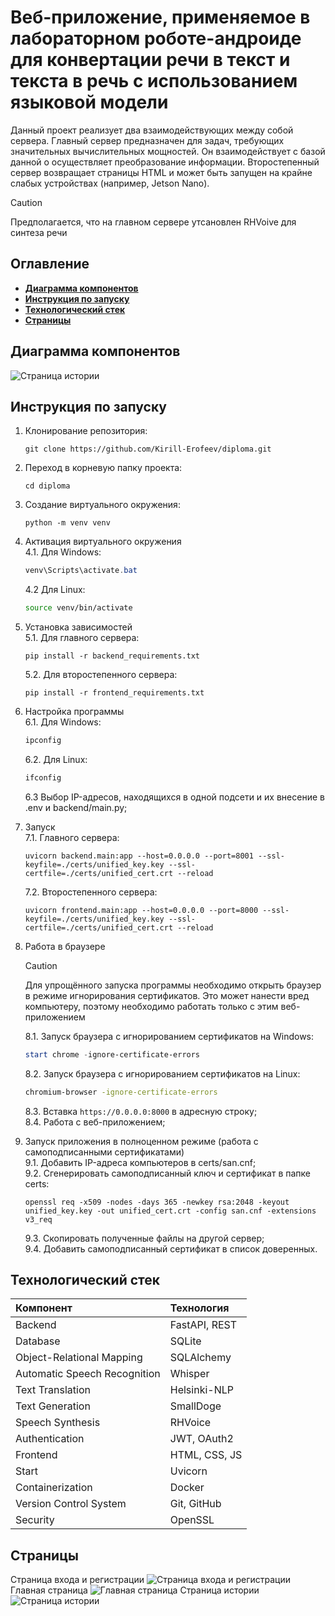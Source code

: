 # Веб-приложение, применяемое в лабораторном роботе-андроиде для конвертации речи в текст и текста в речь с использованием языковой модели

Данный проект реализует два взаимодействующих между собой сервера. Главный сервер предназначен для задач, требующих значительных вычислительных мощностей. Он взаимодействует с базой данной о осуществляет преобразование информации. Второстепенный сервер возвращает страницы HTML и может быть запущен на крайне слабых устройствах (например, Jetson Nano).

> [!CAUTION]
> Предполагается, что на главном сервере утсановлен RHVoive для синтеза речи

## Оглавление
- **[Диаграмма компонентов](#диаграмма-компонентов)**
- **[Инструкция по запуску](#инструкция-по-запуску)**
- **[Технологический стек](#технологический-стек)**
- **[Страницы](#страницы)**

## Диаграмма компонентов

![Страница истории](assets/images/component-diagram.png)

## Инструкция по запуску

1. Клонирование репозитория:

    ```
    git clone https://github.com/Kirill-Erofeev/diploma.git
    ```

2. Переход в корневую папку проекта:

    ```
    cd diploma
    ```

3. Создание виртуального окружения:

    ```
    python -m venv venv
    ```

4. Активация виртуального окружения  
    4.1. Для Windows:

    ```powershell
    venv\Scripts\activate.bat
    ```

    4.2 Для Linux:

    ```bash
    source venv/bin/activate
    ```

5. Установка зависимостей  
    5.1. Для главного сервера:

    ```
    pip install -r backend_requirements.txt
    ```

    5.2. Для второстепенного сервера:

    ```
    pip install -r frontend_requirements.txt
    ```

6. Настройка программы  
    6.1. Для Windows:
    ```powershell
    ipconfig
    ```

    6.2. Для Linux:

    ```bash
    ifconfig
    ```

    6.3 Выбор IP-адресов, находящихся в одной подсети и их внесение в .env и backend/main.py;

7. Запуск  
    7.1. Главного сервера:

    ```
    uvicorn backend.main:app --host=0.0.0.0 --port=8001 --ssl-keyfile=./certs/unified_key.key --ssl-certfile=./certs/unified_cert.crt --reload
    ```

    7.2. Второстепенного сервера:

    ```
    uvicorn frontend.main:app --host=0.0.0.0 --port=8000 --ssl-keyfile=./certs/unified_key.key --ssl-certfile=./certs/unified_cert.crt --reload
    ```

8. Работа в браузере

    > [!CAUTION]
    > Для упрощённого запуска программы необходимо открыть браузер в режиме игнорирования сертификатов. Это может нанести вред компьютеру, поэтому необходимо работать только с этим веб-приложением

    8.1. Запуск браузера с игнорированием сертификатов на Windows:

    ```powershell
    start chrome -ignore-certificate-errors
    ```

    8.2. Запуск браузера с игнорированием сертификатов на Linux:

    ```bash
    chromium-browser -ignore-certificate-errors
    ```

    8.3. Вставка `https://0.0.0.0:8000` в адресную строку;  
    8.4. Работа с веб-приложением;

9. Запуск приложения в полноценном режиме (работа с самоподписанными сертификатами)  
    9.1. Добавить IP-адреса компьютеров в certs/san.cnf;  
    9.2. Сгенерировать самоподписанный ключ и сертификат в папке certs:

    ```
    openssl req -x509 -nodes -days 365 -newkey rsa:2048 -keyout unified_key.key -out unified_cert.crt -config san.cnf -extensions v3_req
    ```

    9.3. Скопировать полученные файлы на другой сервер;  
    9.4. Добавить самоподписанный сертификат в список доверенных.

## Технологический стек

| Компонент                    | Технология    |
| :-                           | :-            |
| Backend                      | FastAPI, REST |
| Database                     | SQLite        |
| Object-Relational Mapping    | SQLAlchemy    |
| Automatic Speech Recognition | Whisper       |
| Text Translation             | Helsinki-NLP  |
| Text Generation              | SmallDoge     |
| Speech Synthesis             | RHVoice       |
| Authentication               | JWT, OAuth2   |
| Frontend                     | HTML, CSS, JS |
| Start                        | Uvicorn       |
| Containerization             | Docker        |
| Version Control System       | Git, GitHub   |
| Security                     | OpenSSL       |

## Страницы

Страница входа и регистрации
![Страница входа и регистрации](assets/images/auth.png)
Главная страница
![Главная страница](assets/images/index.png)
Страница истории
![Страница истории](assets/images/history.png)